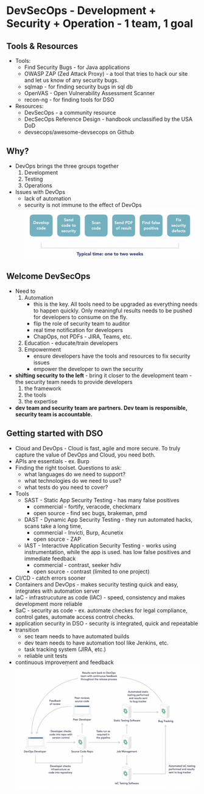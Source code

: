 # DevSecOps - Development + Security + Operation - 1 team, 1 goal

## Tools & Resources
- Tools:
    - Find Security Bugs - for Java applications
    - OWASP ZAP (Zed Attack Proxy) - a tool that tries to hack our site and let us know of any security bugs.
    - sqlmap - for finding security bugs in sql db
    - OpenVAS - Open Vulnerability Assessment Scanner
    - recon-ng - for finding tools for DSO
- Resources:
    - DevSecOps - a community resource
    - DecSecOps Reference Design - handbook unclassified by the USA DoD
    - devsecops/awesome-devsecops on Github

## Why?
- DevOps brings the three groups together
    1. Development
    1. Testing
    1. Operations
- Issues with DevOps
    - lack of automation
    - security is not immune to the effect of DevOps
    ![normal security process](image-1.png)

## Welcome DevSecOps
- Need to 
    1. Automation 
        - this is the key.  All tools need to be upgraded as everything needs to happen quickly.  Only meaningful results needs to be pushed for developers to consume on the fly.
        - flip the role of security team to auditor
        - real time notification for developers
        - ChapOps, not PDFs - JIRA, Teams, etc.
    1. Education - educate/train developers
    1. Empowerment
        - ensure developers have the tools and resources to fix security issues
        - empower the developer to own the security
- **shifting security to the left** - bring it closer to the development team - the security team needs to provide developers 
    1. the framework
    1. the tools
    1. the expertise
- **dev team and security team are partners.  Dev team is responsible, security team is accountable.**

## Getting started with DSO
- Cloud and DevOps - Cloud is fast, agile and more secure.  To truly capture the value of DevOps and Cloud, you need both.
- APIs are essentials - ex. Burp
- Finding the right toolset. Questions to ask:
    - what languages do we need to support?
    - what technologies do we need to use?
    - what tests do you need to cover?
- Tools
    - SAST - Static App Security Testing - has many false positives
        - commercial - fortify, veracode, checkmarx
        - open source - find sec bugs, brakeman, pmd
    - DAST - Dynamic App Security Testing - they run automated hacks, scans take a long time,
        - commercial - Invicti, Burp, Acunetix
        - open source - ZAP
    - IAST - Interactive Application Security Testing - works using instrumentation, while the app is used.  has low false positives and immediate feedback
        - commercial - contrast, seeker hdiv
        - open source - contrast (limited to one project)
- CI/CD - catch errors sooner
- Containers and DevOps - makes security testing quick and easy, integrates with automation server
- IaC - infrastrucuture as code (IAC) - speed, consistency and makes development more reliable
- SaC - security as code - ex. automate checkes for legal compliance, control gates, automate access control checks.
- application security in DSO - security is integrated, quick and repeatable
- transition
    - sec team needs to have automated builds
    - dev team needs to have automation tool like Jenkins, etc. 
    - task tracking system (JIRA, etc.)
    - reliable unit tests
- continuous improvement and feedback 
![DevSecOps](image-2.png)   


